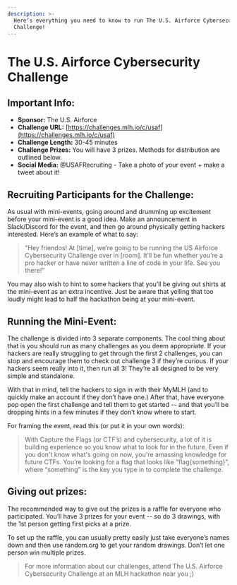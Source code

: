 ```yaml
---
description: >-
  Here’s everything you need to know to run The U.S. Airforce Cybersecurity
  Challenge!
---
```


# The U.S. Airforce Cybersecurity Challenge

## Important Info:

* **Sponsor:** The U.S. Airforce
* **Challenge URL:** [https://challenges.mlh.io/c/usaf](https://challenges.mlh.io/c/usaf)
* **Challenge Length:** 30-45 minutes
* **Challenge Prizes:** You will have 3 prizes. Methods for distribution are outlined below.
* **Social Media:** @USAFRecruiting - Take a photo of your event + make a tweet about it!

## **Recruiting Participants for the Challenge:**

As usual with mini-events, going around and drumming up excitement before your mini-event is a good idea. Make an announcement in Slack/Discord for the event, and then go around physically getting hackers interested. Here’s an example of what to say:

> "Hey friendos! At \[time\], we’re going to be running the US Airforce Cybersecurity Challenge over in \[room\]. It’ll be fun whether you’re a pro hacker or have never written a line of code in your life. See you there!”

You may also wish to hint to some hackers that you’ll be giving out shirts at the mini-event as an extra incentive. Just be aware that yelling that too loudly might lead to half the hackathon being at your mini-event.

## Running the Mini-**E**vent:

The challenge is divided into 3 separate components. The cool thing about that is you should run as many challenges as you deem appropriate. If your hackers are really struggling to get through the first 2 challenges, you can stop and encourage them to check out challenge 3 if they’re curious. If your hackers seem really into it, then run all 3! They’re all designed to be very simple and standalone.

With that in mind, tell the hackers to sign in with their MyMLH \(and to quickly make an account if they don’t have one.\) After that, have everyone pop open the first challenge and tell them to get started -- and that you’ll be dropping hints in a few minutes if they don’t know where to start.

For framing the event, read this \(or put it in your own words\):

> With Capture the Flags \(or CTF’s\) and cybersecurity, a lot of it is building experience so you know what to look for in the future. Even if you don't know what's going on now, you're amassing knowledge for future CTFs. You’re looking for a flag that looks like “flag{something}”, where “something” is the key you type in to complete the challenge.

## **Giving out prizes:**

The recommended way to give out the prizes is a raffle for everyone who participated. You’ll have 3 prizes for your event -- so do 3 drawings, with the 1st person getting first picks at a prize.

To set up the raffle, you can usually pretty easily just take everyone’s names down and then use random.org to get your random drawings. Don’t let one person win multiple prizes.

> For more information about our challenges, attend The U.S. Airforce Cybersecurity Challenge at an MLH hackathon near you ;\)

